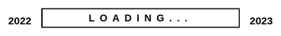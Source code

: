 <!-- 

Welcome to GDB Online.
GDB online is an online compiler and debugger tool for C, C++, Python, Java, PHP, Ruby, Perl,
C#, OCaml, VB, Swift, Pascal, Fortran, Haskell, Objective-C, Assembly, HTML, CSS, JS, SQLite, Prolog.
Code, Compile, Run and Debug online from anywhere in world.

-->

<title>Happy New Year 2023</title>
<div class="loading">
  <h2>2022</h2>
  <div class="bar"></div>
  <h2>2023</h2>
</div>
<div class="center">
  <div><h2>Happy New Year</h2></div>
  <div></div>
  <div><h2>2023!</h2></div>
  <div></div>
</div>
<style>body {
  margin: 0;
  padding: 0;
  display: flex;
  justify-content: center;
  align-items: center;
  height: 100vh;
  overflow: hidden;
  font-family: sans-serif;
}
.center {
  position: relative;
  width: 400px;
}
.center div {
  position: relative;
  height: 100px;
  margin: -30px 0;
  z-index: 2;
  transform: skewY(-5deg);
  display: flex;
  align-items: center;
  justify-content: center;
}
.center div:nth-child(2),
.center div:nth-child(4) {
  transform: skewY(14.5deg);
  z-index: 1;
}
.center div:nth-child(4) {
  transform-origin: left;
  transform: skewY(25deg);
  top: -52px;
}
.center div:before {
  content: '';
  position: absolute;
  width: 100%;
  height: 100%;
}
.center div:nth-child(1):before,
.center div:nth-child(3):before {
  background: linear-gradient(-160deg, #ff0058, #673ab7);
  transform: scaleX(0);
}
.center div:nth-child(2):before,
.center div:nth-child(4):before {
  background: linear-gradient(-20deg, #ff0058, #38009c);
  transform: scaleX(0);
}
.center div:nth-child(1):before {
  animation: animate 1s linear forwards;
  transform-origin: right;
  animation-delay: 12s;
}
@keyframes animate {
  0% {
    transform: scaleX(0);
  }
  100% {
    transform: scaleX(1);
  }
}
.center div:nth-child(2):before {
  animation: animate 1s linear forwards;
  transform-origin: left;
  animation-delay: 13s;
}
@keyframes animate {
  0% {
    transform: scaleX(0);
  }
  100% {
    transform: scaleX(1);
  }
}
.center div:nth-child(3):before {
  animation: animate 1s linear forwards;
  transform-origin: right;
  animation-delay: 14s;
}
@keyframes animate {
  0% {
    transform: scaleX(0);
  }
  100% {
    transform: scaleX(1);
  }
}
.center div:nth-child(4):before {
  animation: animate 1s linear forwards;
  transform-origin: left;
  animation-delay: 15s;
  width: 60%;
  left: 0;
}
@keyframes animate {
  0% {
    transform: scaleX(0);
  }
  100% {
    transform: scaleX(1);
  }
}
.center div:nth-child(1):after,
.center div:nth-child(3):after {
  content: '';
  position: absolute;
  bottom: 0;
  left: 0;
  width: 100%;
  height: 50%;
  background: rgba(255, 255, 255, 0.2);
}
.center div h2 {
  position: relative;
  margin: 0;
  padding: 0;
  z-index: 10;
  color: #fff;
  opacity: 0;
}
.center div:nth-child(1) h2 {
  animation: fadeText 0.5s linear forwards;
  animation-delay: 13s;
  font-size: 40px;
}
.center div:nth-child(3) h2 {
  animation: fadeText 0.5s linear forwards;
  animation-delay: 15s;
  font-size: 90px;
  font-weight: 800;
}
@keyframes fadeText {
  0% {
   opacity: 0;
  }
  100% {
   opacity: 1;
  }
}
.loading {
  position: fixed;
  top: 0;
  left:0;
  width: 100%;
  height: 100%;
  background: #fff;
  display: flex;
  justify-content: center;
  align-items: center;
  z-index: 15;
  animation: fadeout 11s linear forwards;
}
@keyframes fadeout {
  0%, 91% {
    opacity: 1;
    visibility: visible;
  }
  100% {
    opacity: 0;
    visibility: hidden;
  }
}
.loading h2 {
  color: #000;
}
.loading .bar {
  position: relative;
  width: 400px;
  height: 40px;
  background: transparent;
  margin: 0 20px;
  border: 2px solid #000;
  box-sizing: border-box;
}
.loading .bar:before {
  content: '';
  position: absolute;
  top: 0;
  left: 0;
  width: 100%;
  height: 100%;
  background: #000;
  transform-origin: left;
  animation: animate 10s linear forwards;
}
.loading .bar:after {
  content: 'Loading...';
  position: absolute;
  top: 0;
  left: 0;
  width: 100%;
  height: 100%;
  font-weight: 800;
  text-transform: uppercase;
  letter-spacing: 10px;
  text-align: center;
  line-height: 36px;
  color: #fff;
  font-size: 20px;
  mix-blend-mode: difference;
}</style>
